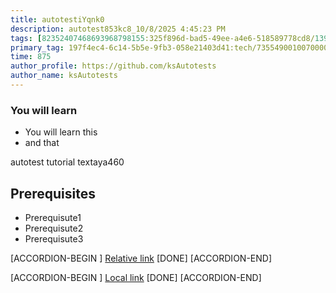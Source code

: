 ```yaml
---
title: autotestiYqnk0
description: autotest853kc8_10/8/2025 4:45:23 PM
tags: [82352407468693968798155:325f896d-bad5-49ee-a4e6-518589778cd8/139269250608756787992873,197f4ec4-6c14-5b5e-9fb3-058e21403d41:tech/73554900100700000996,c1a376dd-ebd0-4787-804e-a23fef23ba06:4625ac99-30b5-4df6-a6c5-f840dd406e80/1bf8f1d5-d54a-41e0-b203-d94deae18a3c]
primary_tag: 197f4ec4-6c14-5b5e-9fb3-058e21403d41:tech/73554900100700000996/67838200100800006287
time: 875
author_profile: https://github.com/ksAutotests
author_name: ksAutotests
---
```

### You will learn
- You will learn this
- and that

autotest tutorial textaya460

## Prerequisites
- Prerequisute1
- Prerequisute2
- Prerequisute3

[ACCORDION-BEGIN [](step)]
[Relative link](autotest_tutorial1vi1lu)
[DONE]
[ACCORDION-END]

[ACCORDION-BEGIN [](step)]
[Local link](http://localhost/index.html)
[DONE]
[ACCORDION-END]

